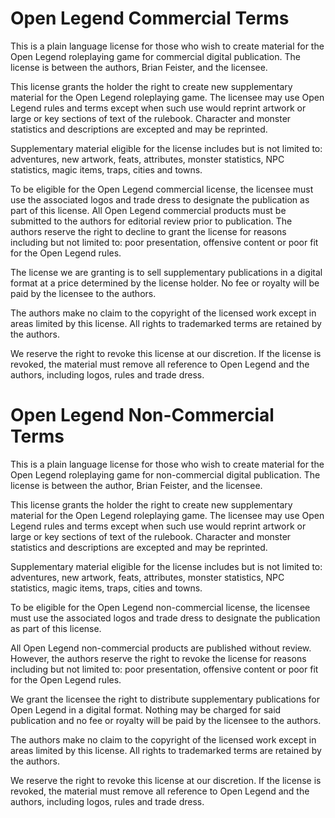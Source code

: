 # Open Legend Commercial Terms

This is a plain language license for those who wish to create material for the Open Legend roleplaying game for commercial digital publication. The license is between the authors, Brian Feister, and the licensee.

This license grants the holder the right to create new supplementary material for the Open Legend roleplaying game. The licensee may use Open Legend rules and terms except when such use would reprint artwork or large or key sections of text of the rulebook. Character and monster statistics and descriptions are excepted and may be reprinted.

Supplementary material eligible for the license includes but is not limited to: adventures, new artwork, feats, attributes, monster statistics, NPC statistics, magic items, traps, cities and towns.

To be eligible for the Open Legend commercial license, the licensee must use the associated logos and trade dress to designate the publication as part of this license.
All Open Legend commercial products must be submitted to the authors for editorial review prior to publication. The authors reserve the right to decline to grant the license for reasons including but not limited to: poor presentation, offensive content or poor fit for the Open Legend rules.

The license we are granting is to sell supplementary publications in a digital format at a price determined by the license holder. No fee or royalty will be paid by the licensee to the authors.

The authors make no claim to the copyright of the licensed work except in areas limited by this license. All rights to trademarked terms are retained by the authors.

We reserve the right to revoke this license at our discretion. If the license is revoked, the material must remove all reference to Open Legend and the authors, including logos, rules and trade dress.

# Open Legend Non-Commercial Terms

This is a plain language license for those who wish to create material for the Open Legend roleplaying game for non-commercial digital publication. The license is between the author, Brian Feister, and the licensee.

This license grants the holder the right to create new supplementary material for the Open Legend roleplaying game. The licensee may use Open Legend rules and terms except when such use would reprint artwork or large or key sections of text of the rulebook. Character and monster statistics and descriptions are excepted and may be reprinted.

Supplementary material eligible for the license includes but is not limited to: adventures, new artwork, feats, attributes, monster statistics, NPC statistics, magic items, traps, cities and towns.

To be eligible for the Open Legend non-commercial license, the licensee must use the associated logos and trade dress to designate the publication as part of this license.

All Open Legend non-commercial products are published without review. However, the authors reserve the right to revoke the license for reasons including but not limited to: poor presentation, offensive content or poor fit for the Open Legend rules.

We grant the licensee the right to distribute supplementary publications for Open Legend in a digital format. Nothing may be charged for said publication and no fee or royalty will be paid by the licensee to the authors.

The authors make no claim to the copyright of the licensed work except in areas limited by this license. All rights to trademarked terms are retained by the authors.

We reserve the right to revoke this license at our discretion. If the license is revoked, the material must remove all reference to Open Legend and the authors, including logos, rules and trade dress.

